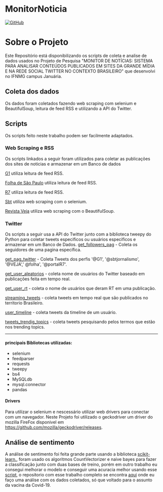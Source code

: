 # MonitorNoticia
[![GitHub](https://img.shields.io/github/license/Renatolopo/MonitorNoticia)](https://github.com/Renatolopo/MonitorNoticia/blob/master/LICENSE)

# Sobre o Projeto
Este Repositório está disponibilizando os scripts de coleta e analise de dados usados no Projeto de Pesquisa "MONITOR DE NOTÍCIAS: SISTEMA PARA ANALISAR CONTEÚDOS PUBLICADOS EM SITES DA GRANDE MÍDIA E NA REDE SOCIAL TWITTER NO CONTEXTO BRASILEIRO" que desenvolvi no IFNMG campus Januária.

## Coleta dos dados
 Os dados foram  coletados fazendo  web scraping com selenium e BeautifulSoup, leitura de feed RSS e utilizando a API do Twitter.

  ## Scripts
  Os scripts feito neste trabalho podem ser facilmente adaptados.
  ### Web Scraping e RSS
  Os scripts linkados a seguir foram utilizados para coletar as publicações dos sites de noticias e armazenar em um Banco de dados

  [G1](https://github.com/Renatolopo/MonitorNoticia/blob/master/scripts/web-scraping-paginas-de-noticias/G1.py)  utiliza leitura de feed RSS.
  
  [Folha de São Paulo](https://github.com/Renatolopo/MonitorNoticia/blob/master/scripts/web-scraping-paginas-de-noticias/folha.py) utiliza leitura de feed RSS.
  
  [R7](https://github.com/Renatolopo/MonitorNoticia/blob/master/scripts/web-scraping-paginas-de-noticias/r7.py) utiliza leitura de feed RSS.
  
  [Sbt](https://github.com/Renatolopo/MonitorNoticia/blob/master/scripts/web-scraping-paginas-de-noticias/sbt.py) utiliza web scraping com o selenium.
  
  [Revista Veja](https://github.com/Renatolopo/MonitorNoticia/blob/master/scripts/web-scraping-paginas-de-noticias/veja.py) utiliza web scraping com o BeautifulSoup.
  
  
  ### Twitter
  Os scripts a seguir usa a API do Twitter junto com a biblioteca tweepy do Python para coletar tweets especificos ou usuários especificos e armazenar em um Banco de Dados.
  [get_followers_pag](https://github.com/Renatolopo/MonitorNoticia/blob/master/scripts/twitter/get_followers_pag.py) - Coleta os seguidores de uma pagina específica.
  
  [get_pag_twitter](https://github.com/Renatolopo/MonitorNoticia/blob/master/scripts/twitter/get_pag_twitter.py) -  Coleta Tweets dos perfis '@G1', '@sbtjornalismo', '@VEJA',' @folha', '@portalR7'.
  
  [get_user_aleatorios](https://github.com/Renatolopo/MonitorNoticia/blob/master/scripts/twitter/get_user_aleatorios.py) - coleta nome de usuários do Twitter baseado em publicações feita em tempo real.
  
  [get_user_rt](https://github.com/Renatolopo/MonitorNoticia/blob/master/scripts/twitter/get_user_rt.py) - coleta o nome de usuários que deram RT em uma publicação.
  
  [streaming_tweets](https://github.com/Renatolopo/MonitorNoticia/blob/master/scripts/twitter/streaming_tweets.py) - coleta tweets em tempo real que são publicados no territorio Brasileiro.
  
  [user_timeline](https://github.com/Renatolopo/MonitorNoticia/blob/master/scripts/twitter/user_timeline.py) - coleta tweets da timeline de um usuário.
  
  [tweets_trendig_topics](https://github.com/Renatolopo/MonitorNoticia/blob/master/scripts/twitter/tweets_trendig-topics.py) - coleta tweets pesquisando pelos termos que estão nos trending topics.
  

---- 
#### principais Bibliotecas utilizadas:
  - selenium
  - feedparser
  - requests
  - tweepy
  - bs4
  - MySQLdb
  - mysql.connector
  - pandas

  
  
#### Drivers
Para utilizar o selenium e nescessário utilizar web drivers para conectar com um navegador. Neste Projeto foi utilizado o geckodriver um driver do mozilla FireFox disponivel em https://github.com/mozilla/geckodriver/releases.


## Análise de sentimento

A análise de sentimento foi feita grande parte usando a biblioteca [scikit-learn.](https://scikit-learn.org/stable/), foram usado os algoritmos CountVectorizer e naive bayes para fazer a classificação junto com duas bases de treino, porém em outro trabalho eu consegui melhorar o modelo e conseguir uma acuracia melhor usando esse [script](https://github.com/Renatolopo/NLP-Vacinas/blob/main/src/selecao_de_modelo.ipynb), o repositorio com esse trabalho completo se encontra [aqui](https://github.com/Renatolopo/NLP-Vacinas) onde eu faço uma análise com os dados coletados, só que voltado para o assunto da vacina da Covid-19.

  
